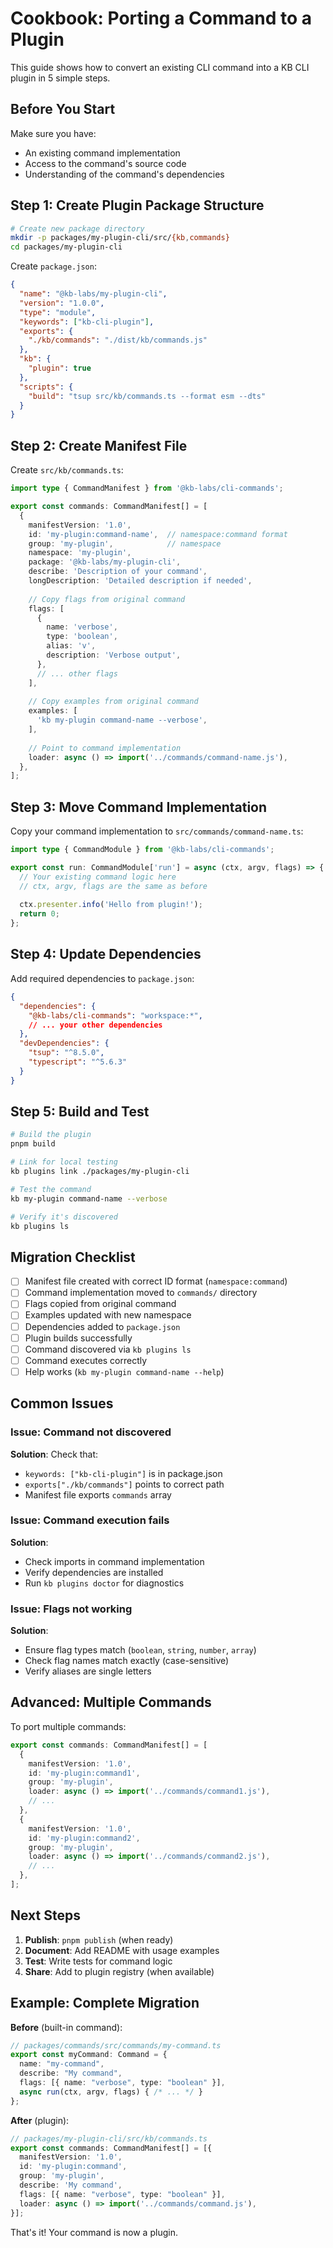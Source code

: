 # Cookbook: Porting a Command to a Plugin

This guide shows how to convert an existing CLI command into a KB CLI plugin in 5 simple steps.

## Before You Start

Make sure you have:
- An existing command implementation
- Access to the command's source code
- Understanding of the command's dependencies

## Step 1: Create Plugin Package Structure

```bash
# Create new package directory
mkdir -p packages/my-plugin-cli/src/{kb,commands}
cd packages/my-plugin-cli
```

Create `package.json`:
```json
{
  "name": "@kb-labs/my-plugin-cli",
  "version": "1.0.0",
  "type": "module",
  "keywords": ["kb-cli-plugin"],
  "exports": {
    "./kb/commands": "./dist/kb/commands.js"
  },
  "kb": {
    "plugin": true
  },
  "scripts": {
    "build": "tsup src/kb/commands.ts --format esm --dts"
  }
}
```

## Step 2: Create Manifest File

Create `src/kb/commands.ts`:

```typescript
import type { CommandManifest } from '@kb-labs/cli-commands';

export const commands: CommandManifest[] = [
  {
    manifestVersion: '1.0',
    id: 'my-plugin:command-name',  // namespace:command format
    group: 'my-plugin',            // namespace
    namespace: 'my-plugin',
    package: '@kb-labs/my-plugin-cli',
    describe: 'Description of your command',
    longDescription: 'Detailed description if needed',
    
    // Copy flags from original command
    flags: [
      {
        name: 'verbose',
        type: 'boolean',
        alias: 'v',
        description: 'Verbose output',
      },
      // ... other flags
    ],
    
    // Copy examples from original command
    examples: [
      'kb my-plugin command-name --verbose',
    ],
    
    // Point to command implementation
    loader: async () => import('../commands/command-name.js'),
  },
];
```

## Step 3: Move Command Implementation

Copy your command implementation to `src/commands/command-name.ts`:

```typescript
import type { CommandModule } from '@kb-labs/cli-commands';

export const run: CommandModule['run'] = async (ctx, argv, flags) => {
  // Your existing command logic here
  // ctx, argv, flags are the same as before
  
  ctx.presenter.info('Hello from plugin!');
  return 0;
};
```

## Step 4: Update Dependencies

Add required dependencies to `package.json`:

```json
{
  "dependencies": {
    "@kb-labs/cli-commands": "workspace:*",
    // ... your other dependencies
  },
  "devDependencies": {
    "tsup": "^8.5.0",
    "typescript": "^5.6.3"
  }
}
```

## Step 5: Build and Test

```bash
# Build the plugin
pnpm build

# Link for local testing
kb plugins link ./packages/my-plugin-cli

# Test the command
kb my-plugin command-name --verbose

# Verify it's discovered
kb plugins ls
```

## Migration Checklist

- [ ] Manifest file created with correct ID format (`namespace:command`)
- [ ] Command implementation moved to `commands/` directory
- [ ] Flags copied from original command
- [ ] Examples updated with new namespace
- [ ] Dependencies added to `package.json`
- [ ] Plugin builds successfully
- [ ] Command discovered via `kb plugins ls`
- [ ] Command executes correctly
- [ ] Help works (`kb my-plugin command-name --help`)

## Common Issues

### Issue: Command not discovered

**Solution**: Check that:
- `keywords: ["kb-cli-plugin"]` is in package.json
- `exports["./kb/commands"]` points to correct path
- Manifest file exports `commands` array

### Issue: Command execution fails

**Solution**: 
- Check imports in command implementation
- Verify dependencies are installed
- Run `kb plugins doctor` for diagnostics

### Issue: Flags not working

**Solution**:
- Ensure flag types match (`boolean`, `string`, `number`, `array`)
- Check flag names match exactly (case-sensitive)
- Verify aliases are single letters

## Advanced: Multiple Commands

To port multiple commands:

```typescript
export const commands: CommandManifest[] = [
  {
    manifestVersion: '1.0',
    id: 'my-plugin:command1',
    group: 'my-plugin',
    loader: async () => import('../commands/command1.js'),
    // ...
  },
  {
    manifestVersion: '1.0',
    id: 'my-plugin:command2',
    group: 'my-plugin',
    loader: async () => import('../commands/command2.js'),
    // ...
  },
];
```

## Next Steps

1. **Publish**: `pnpm publish` (when ready)
2. **Document**: Add README with usage examples
3. **Test**: Write tests for command logic
4. **Share**: Add to plugin registry (when available)

## Example: Complete Migration

**Before** (built-in command):
```typescript
// packages/commands/src/commands/my-command.ts
export const myCommand: Command = {
  name: "my-command",
  describe: "My command",
  flags: [{ name: "verbose", type: "boolean" }],
  async run(ctx, argv, flags) { /* ... */ }
};
```

**After** (plugin):
```typescript
// packages/my-plugin-cli/src/kb/commands.ts
export const commands: CommandManifest[] = [{
  manifestVersion: '1.0',
  id: 'my-plugin:command',
  group: 'my-plugin',
  describe: 'My command',
  flags: [{ name: "verbose", type: "boolean" }],
  loader: async () => import('../commands/command.js'),
}];
```

That's it! Your command is now a plugin.

